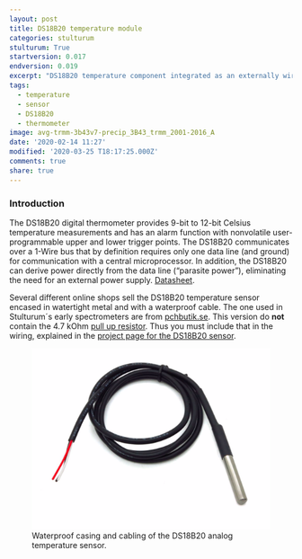 ```yaml
---
layout: post
title: DS18B20 temperature module
categories: stulturum
stulturum: True
startversion: 0.017
endversion: 0.019
excerpt: "DS18B20 temperature component integrated as an externally wired thermometer"
tags:
  - temperature
  - sensor
  - DS18B20
  - thermometer
image: avg-trmm-3b43v7-precip_3B43_trmm_2001-2016_A
date: '2020-02-14 11:27'
modified: '2020-03-25 T18:17:25.000Z'
comments: true
share: true
---
```


### Introduction

The DS18B20 digital thermometer provides 9-bit to 12-bit Celsius temperature measurements and has an alarm function with nonvolatile user-programmable upper and lower trigger points. The DS18B20 communicates over a 1-Wire bus that by definition requires only one data line (and ground) for communication with a central microprocessor. In addition, the DS18B20 can derive power directly from the data line (“parasite power”), eliminating the need for an external power supply. [Datasheet](https://datasheets.maximintegrated.com/en/ds/DS18B20.pdf).

Several different online shops sell the DS18B20 temperature sensor encased in watertight metal and with a waterproof cable. The one used in Stulturum´s early spectrometers are from [pchbutik.se](https://pchbutik.se/komponenter/82-2-st-digital-vattentat-temperatur-givare-passar-arduino.html?search_query=temperatur&results=94). This version do **not** contain the 4.7 kOhm [pull up resistor](https://learn.sparkfun.com/tutorials/pull-up-resistors/all). Thus you must include that in the wiring, explained in the [project page for the DS18B20 sensor](../../projects/project-DS18B20-temperature).

<figure>
<img src="../../images/waterproof-DS18B20-temperature.png">
<figcaption> Waterproof casing and cabling of the DS18B20 analog temperature sensor. </figcaption>
</figure>
